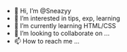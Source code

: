 - 👋 Hi, I’m @Sneazyy
- 👀 I’m interested in tips, exp, learning
- 🌱 I’m currently learning HTML/CSS
- 💞️ I’m looking to collaborate on ...
- 📫 How to reach me ...

<!---
Sneazyy/Sneazyy is a ✨ special ✨ repository because its `README.md` (this file) appears on your GitHub profile.
You can click the Preview link to take a look at your changes.
--->
